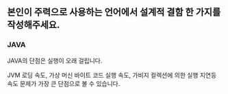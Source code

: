 ## 본인이 주력으로 사용하는 언어에서 설계적 결함 한 가지를 작성해주세요.


### JAVA

JAVA의 단점은 실행이 오래 걸립니다.
<br>

JVM 로딩 속도, 가상 머신 바이트 코드 실행 속도, 가비지 컬렉션에 의한 실행 지연등 속도 문제가 가장 큰 단점으로 볼 수 있습니다.
